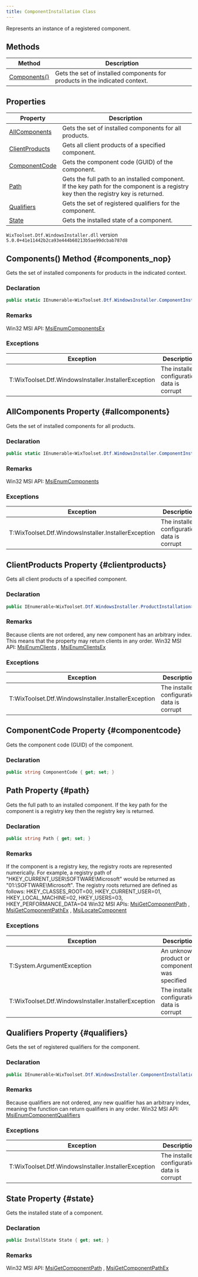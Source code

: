 ```yaml
---
title: ComponentInstallation Class
---
```

Represents an instance of a registered component.
## Methods
| Method | Description |
| ------ | ----------- |
| [Components()](#components_nop) | Gets the set of installed components for products in the indicated context. |
## Properties
| Property | Description |
| ------ | ----------- |
| [AllComponents](#allcomponents) | Gets the set of installed components for all products. |
| [ClientProducts](#clientproducts) | Gets all client products of a specified component. |
| [ComponentCode](#componentcode) | Gets the component code (GUID) of the component. |
| [Path](#path) | Gets the full path to an installed component. If the key path for the component is a registry key then the registry key is returned. |
| [Qualifiers](#qualifiers) | Gets the set of registered qualifiers for the component. |
| [State](#state) | Gets the installed state of a component. |
`WixToolset.Dtf.WindowsInstaller.dll` version `5.0.0+41e11442b2ca93e444b60213b5ae99dcbab787d8`
## Components() Method {#components_nop}
Gets the set of installed components for products in the indicated context.
### Declaration
```cs
public static IEnumerable<WixToolset.Dtf.WindowsInstaller.ComponentInstallation> Components()
```
### Remarks
Win32 MSI API: [MsiEnumComponentsEx](http://msdn.microsoft.com/library/dd407947.aspx)

### Exceptions
| Exception | Description |
| --------- | ----------- |
| T:WixToolset.Dtf.WindowsInstaller.InstallerException | The installer configuration data is corrupt |
## AllComponents Property {#allcomponents}
Gets the set of installed components for all products.
### Declaration
```cs
public static IEnumerable<WixToolset.Dtf.WindowsInstaller.ComponentInstallation> AllComponents { get; set; }
```
### Remarks
Win32 MSI API: [MsiEnumComponents](http://msdn.microsoft.com/library/en-us/msi/setup/msienumcomponents.asp)

### Exceptions
| Exception | Description |
| --------- | ----------- |
| T:WixToolset.Dtf.WindowsInstaller.InstallerException | The installer configuration data is corrupt |
## ClientProducts Property {#clientproducts}
Gets all client products of a specified component.
### Declaration
```cs
public IEnumerable<WixToolset.Dtf.WindowsInstaller.ProductInstallation> ClientProducts { get; set; }
```
### Remarks
Because clients are not ordered, any new component has an arbitrary index. This means that the property may return clients in any order.
Win32 MSI API: [MsiEnumClients](http://msdn.microsoft.com/library/en-us/msi/setup/msienumclients.asp) , [MsiEnumClientsEx](http://msdn.microsoft.com/library/dd407946.aspx)

### Exceptions
| Exception | Description |
| --------- | ----------- |
| T:WixToolset.Dtf.WindowsInstaller.InstallerException | The installer configuration data is corrupt |
## ComponentCode Property {#componentcode}
Gets the component code (GUID) of the component.
### Declaration
```cs
public string ComponentCode { get; set; }
```
## Path Property {#path}
Gets the full path to an installed component. If the key path for the component is a registry key then the registry key is returned.
### Declaration
```cs
public string Path { get; set; }
```
### Remarks
If the component is a registry key, the registry roots are represented numerically. For example, a registry path of "HKEY_CURRENT_USER\SOFTWARE\Microsoft" would be returned as "01:\SOFTWARE\Microsoft". The registry roots returned are defined as follows: HKEY_CLASSES_ROOT=00, HKEY_CURRENT_USER=01, HKEY_LOCAL_MACHINE=02, HKEY_USERS=03, HKEY_PERFORMANCE_DATA=04
Win32 MSI APIs: [MsiGetComponentPath](http://msdn.microsoft.com/library/en-us/msi/setup/msigetcomponentpath.asp) , [MsiGetComponentPathEx](http://msdn.microsoft.com/library/dd408006.aspx) , [MsiLocateComponent](http://msdn.microsoft.com/library/en-us/msi/setup/msilocatecomponent.asp)

### Exceptions
| Exception | Description |
| --------- | ----------- |
| T:System.ArgumentException | An unknown product or component was specified |
| T:WixToolset.Dtf.WindowsInstaller.InstallerException | The installer configuration data is corrupt |
## Qualifiers Property {#qualifiers}
Gets the set of registered qualifiers for the component.
### Declaration
```cs
public IEnumerable<WixToolset.Dtf.WindowsInstaller.ComponentInstallation+Qualifier> Qualifiers { get; set; }
```
### Remarks
Because qualifiers are not ordered, any new qualifier has an arbitrary index, meaning the function can return qualifiers in any order.
Win32 MSI API: [MsiEnumComponentQualifiers](http://msdn.microsoft.com/library/en-us/msi/setup/msienumcomponentqualifiers.asp)

### Exceptions
| Exception | Description |
| --------- | ----------- |
| T:WixToolset.Dtf.WindowsInstaller.InstallerException | The installer configuration data is corrupt |
## State Property {#state}
Gets the installed state of a component.
### Declaration
```cs
public InstallState State { get; set; }
```
### Remarks
Win32 MSI API: [MsiGetComponentPath](http://msdn.microsoft.com/library/en-us/msi/setup/msigetcomponentpath.asp) , [MsiGetComponentPathEx](http://msdn.microsoft.com/library/dd408006.aspx)

